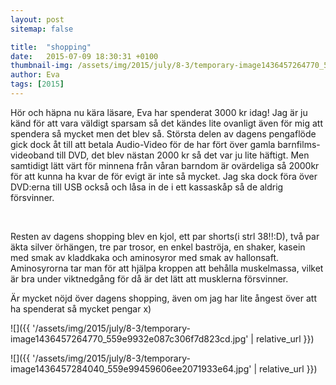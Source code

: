 ```yaml
---
layout: post
sitemap: false

title:  "shopping"
date:   2015-07-09 18:30:31 +0100
thumbnail-img: /assets/img/2015/july/8-3/temporary-image1436457264770_559e9932e087c306f7d823cd.jpg
author: Eva
tags: [2015]
---
```


Hör och häpna nu kära läsare, Eva har spenderat 3000 kr idag! Jag är ju känd för att vara väldigt sparsam så det kändes lite ovanligt även för mig att spendera så mycket men det blev så. Största delen av dagens pengaflöde gick dock åt till att betala Audio-Video för de har fört över gamla barnfilms-videoband till DVD, det blev nästan 2000 kr så det var ju lite häftigt. Men samtidigt lätt värt för minnena från våran barndom är ovärdeliga så 2000kr för att kunna ha kvar de för evigt är inte så mycket. Jag ska dock föra över DVD:erna till USB också och låsa in de i ett kassaskåp så de aldrig försvinner. 




 




Resten av dagens shopping blev en kjol, ett par shorts(i strl 38!!:D), två par äkta silver örhängen, tre par trosor, en enkel baströja, en shaker, kasein med smak av kladdkaka och aminosyror med smak av hallonsaft. Aminosyrorna tar man för att hjälpa kroppen att behålla muskelmassa, vilket är bra under viktnedgång för då är det lätt att musklerna försvinner.

Är mycket nöjd över dagens shopping, även om jag har lite ångest över att ha spenderat så mycket pengar x)

![]({{ '/assets/img/2015/july/8-3/temporary-image1436457264770_559e9932e087c306f7d823cd.jpg'  | relative_url }})

![]({{ '/assets/img/2015/july/8-3/temporary-image1436457284040_559e99459606ee2071933e64.jpg'  | relative_url }})

